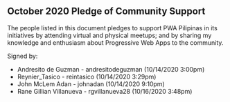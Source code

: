 ## October 2020 Pledge of Community Support

The people listed in this document pledges to support PWA Pilipinas in its initiatives by attending virtual and physical meetups; and by sharing my knowledge and enthusiasm about Progressive Web Apps to the community.

Signed by:

* Andresito de Guzman - andresitodeguzman (10/14/2020 3:00pm)
* Reynier_Tasico - reintasico (10/14/2020 3:29pm)
* John McLem Adan - johnadan (10/14/2020 9:10pm) 
* Rane Gillian Villanueva - rgvillanueva28 (10/16/2020 3:48pm) 



